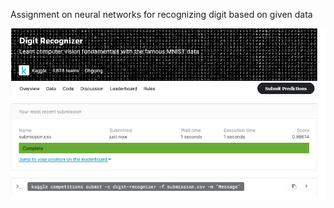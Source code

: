 Assignment on neural networks for recognizing digit based on given data

<img src='kaggle_result.PNG'>
